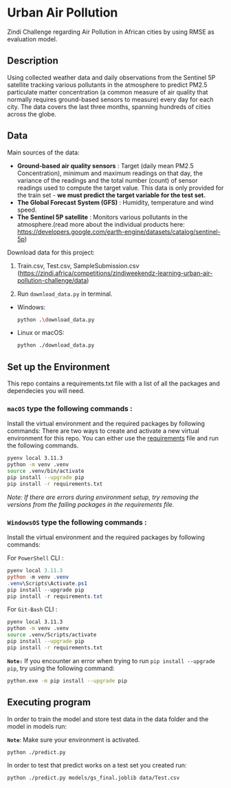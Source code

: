 # Urban Air Pollution

Zindi Challenge regarding Air Pollution in African cities by using RMSE as evaluation model.

## Description

 Using collected weather data and daily observations from the Sentinel 5P satellite tracking various pollutants in the atmosphere to predict PM2.5 particulate matter concentration (a common measure of air quality that normally requires ground-based sensors to measure) every day for each city. The data covers the last three months, spanning hundreds of cities across the globe.

## Data

Main sources of the data:
- **Ground-based air quality sensors** : Target (daily mean PM2.5 Concentration), minimum and maximum readings on that day, the variance of the readings and the total number (count) of sensor readings used to compute the target value. This data is only provided for the train set - **we must predict the target variable for the test set.**
- **The Global Forecast System (GFS)** : Humidity, temperature and wind speed.
- **The Sentinel 5P satellite** : Monitors various pollutants in the atmosphere.(read more about the individual products here: https://developers.google.com/earth-engine/datasets/catalog/sentinel-5p)


Download data for this project: 
1. Train.csv, Test.csv, SampleSubmission.csv (https://zindi.africa/competitions/zindiweekendz-learning-urban-air-pollution-challenge/data)

2. Run `download_data.py` in terminal.
 - Windows:
    ```sh
    python .\download_data.py
    ```
- Linux or macOS:
    ```sh
    python ./download_data.py
    ```

## Set up the Environment

This repo contains a requirements.txt file with a list of all the packages and dependecies you will need.

### **`macOS`** type the following commands : 
 Install the virtual environment and the required packages by following commands:
  There are two ways to create and activate a new virtual environment for this repo. You can either use the [requirements](requirements.txt) file and run the following commands.

```BASH
pyenv local 3.11.3
python -m venv .venv
source .venv/bin/activate
pip install --upgrade pip
pip install -r requirements.txt
```
  
  *Note: If there are errors during environment setup, try removing the versions from the failing packages in the requirements file.*

### **`WindowsOS`** type the following commands :

 Install the virtual environment and the required packages by following commands:

For `PowerShell` CLI :

```PowerShell
pyenv local 3.11.3
python -m venv .venv
.venv\Scripts\Activate.ps1
pip install --upgrade pip
pip install -r requirements.txt
```

For `Git-Bash` CLI :
  
```BASH
pyenv local 3.11.3
python -m venv .venv
source .venv/Scripts/activate
pip install --upgrade pip
pip install -r requirements.txt
```

 **`Note:`**
    If you encounter an error when trying to run `pip install --upgrade pip`, try using the following command:

   ```Bash
   python.exe -m pip install --upgrade pip
   ```

## Executing program

In order to train the model and store test data in the data folder and the model in models run:

**`Note`**: Make sure your environment is activated.

```bash
python ./predict.py  
```

In order to test that predict works on a test set you created run:

```bash
python ./predict.py models/gs_final.joblib data/Test.csv
```